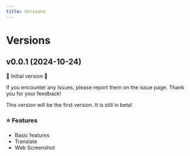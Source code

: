 ```yaml
---
title: Versions
---
```


# Versions

## v0.0.1 (2024-10-24)

🎉 Initial version 🎉

If you encounter any issues, please report them on the issue page. Thank you for your feedback!

This version will be the first version. It is still in beta!

### ⭐️ Features
  - Basic features
  - Translate
  - Web Screenshot
